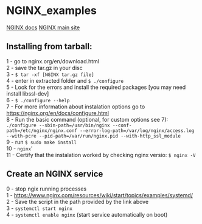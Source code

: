 # NGINX_examples

[NGINX docs](https://nginx.org/en/docs/)
[NGINX main site](https://www.nginx.com/)

## Installing from tarball:

1 - go to nginx.org/en/download.html  
2 - save the tar.gz in your disc  
3 - `$ tar -xf [NGINX tar.gz file]`  
4 - enter in extracted folder and `$ ./configure`  
5 - Look for the errors and install the required packages [you may need install libssl-dev]  
6 - `$ ./configure --help`  
7 - For more information about instalation options go to https://nginx.org/en/docs/configure.html  
8 - Run the basic command (optional, for custom options see 7): `./configure --sbin-path=/usr/bin/nginx --conf-path=/etc/nginx/nginx.conf --error-log-path=/var/log/nginx/access.log --with-pcre --pid-path=/var/run/nginx.pid --with-http_ssl_module`  
9 - run `$ sudo make install`  
10 - `nginx`'  
11 - Certify that the instalation worked by checking nginx versio: `$ nginx -V`  

## Create an NGINX service
0 - stop ngix running processes  
1 - https://www.nginx.com/resources/wiki/start/topics/examples/systemd/  
2 - Save the script in the path provided by the link above  
3 - `systemctl start nginx`  
4 - `systemctl enable nginx` (start service automatically on boot)  
